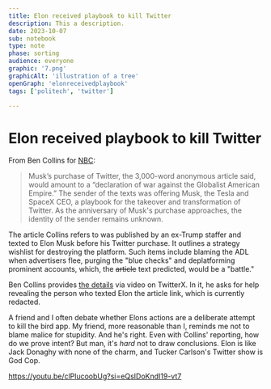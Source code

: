 ```yaml
---
title: Elon received playbook to kill Twitter
description: This a description. 
date: 2023-10-07
sub: notebook
type: note
phase: sorting
audience: everyone
graphic: '7.png'
graphicAlt: 'illustration of a tree'
openGraph: 'elonreceivedplaybook'
tags: ['politech', 'twitter']

---
```

# Elon received playbook to kill Twitter

From Ben Collins for [NBC](https://www.nbcnews.com/tech/was-elon-musks-strategy-twitter-rcna118490):

> Musk’s purchase of Twitter, the 3,000-word anonymous article said, would amount to a “declaration of war against the Globalist American Empire.” The sender of the texts was offering Musk, the Tesla and SpaceX CEO, a playbook for the takeover and transformation of Twitter. As the anniversary of Musk's purchase approaches, the identity of the sender remains unknown.

The article Collins refers to was published by an ex-Trump staffer and texted to Elon Musk before his Twitter purchase. It outlines a strategy wishlist for destroying the platform. Such items include blaming the ADL when advertisers flee, purging the "blue checks" and deplatforming prominent accounts, which, the ~~article~~ text predicted, would be a "battle."

Ben Collins provides [the details](https://x.com/oneunderscore__/status/1709007318656966929?s=20) via video on TwitterX. In it, he asks for help revealing the person who texted Elon the article link, which is currently redacted. 

A friend and I often debate whether Elons actions are a deliberate attempt to kill the bird app. My friend, more reasonable than I, reminds me not to blame malice for stupidity. And he's right. Even with Collins' reporting, how do we prove intent? But man, it's *hard* not to draw conclusions. Elon is like Jack Donaghy with none of the charm, and Tucker Carlson's Twitter show is God Cop. 


<https://youtu.be/clPlucoobUg?si=eQsIDoKndI19-vt7>
